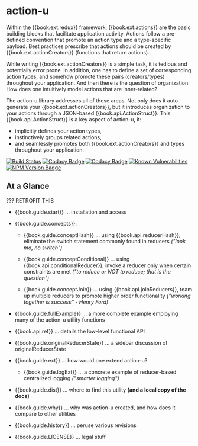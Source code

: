 # action-u

Within the {{book.ext.redux}} framework, {{book.ext.actions}} are the
basic building blocks that facilitate application activity.  Actions
follow a pre-defined convention that promote an action type and a
type-specific payload.  Best practices prescribe that actions should
be created by {{book.ext.actionCreators}} (functions that return
actions).

While writing {{book.ext.actionCreators}} is a simple task, it is tedious and
potentially error prone.  In addition, one has to define a set of
corresponding action types, and somehow promote these pairs
(creators/types) throughout your application.  And then there is the
question of organization: How does one intuitively model actions that
are inner-related?

The action-u library addresses all of these areas.  Not only does it
auto generate your {{book.ext.actionCreators}}, but it introduces organization to
your actions through a JSON-based {{book.api.ActionStruct}}.  This {{book.api.ActionStruct}} is
a key aspect of action-u, it:
- implicitly defines your action types, 
- instinctively groups related actions,
- and seamlessly promotes both {{book.ext.actionCreators}} and types throughout
  your application.


<!-- ??? "MONEY QUOTE" (WITHOUT motivations/features)

The action-u library provides a utility that auto generates your redux
{{book.ext.actionCreators}}, and introduces organization to your actions through
a JSON-based {{book.api.ActionStruct}}.  This structure instinctively groups
related actions, implicitly defines your action types, and seamlessly
promotes both {{book.ext.actionCreators}} and types throughout your application.
This automates a tedious process, and promotes an overall organization
to your actions.

## ?? discuss various ways to promote actions (modules - one or more)

-->

<!--- Badges for CI Builds ---> 
[![Build Status](https://travis-ci.org/KevinAst/action-u.svg?branch=master)](https://travis-ci.org/KevinAst/action-u)
[![Codacy Badge](https://api.codacy.com/project/badge/Grade/ab82e305bb24440281337ca3a1a732c0)](https://www.codacy.com/app/KevinAst/action-u?utm_source=github.com&amp;utm_medium=referral&amp;utm_content=KevinAst/action-u&amp;utm_campaign=Badge_Grade)
[![Codacy Badge](https://api.codacy.com/project/badge/Coverage/ab82e305bb24440281337ca3a1a732c0)](https://www.codacy.com/app/KevinAst/action-u?utm_source=github.com&amp;utm_medium=referral&amp;utm_content=KevinAst/action-u&amp;utm_campaign=Badge_Coverage)
[![Known Vulnerabilities](https://snyk.io/test/github/kevinast/action-u/badge.svg)](https://snyk.io/test/github/kevinast/action-u)
[![NPM Version Badge](https://img.shields.io/npm/v/action-u.svg)](https://www.npmjs.com/package/action-u)

## At a Glance

??? RETROFIT THIS

- {{book.guide.start}} ... installation and access

- {{book.guide.concepts}}:

  - {{book.guide.conceptHash}} ... using {{book.api.reducerHash}}, eliminate
    the switch statement commonly found in reducers *("look ma, no
    switch")*

  - {{book.guide.conceptConditional}} ... using
    {{book.api.conditionalReducer}}, invoke a reducer only when
    certain constraints are met *("to reduce or NOT to reduce; that is
    the question")*

  - {{book.guide.conceptJoin}} ... using {{book.api.joinReducers}}, team up
    multiple reducers to promote higher order functionality *("working
    together is success" - Henry Ford)*

- {{book.guide.fullExample}} ... a more complete example employing many
  of the action-u utility functions

- {{book.api.ref}} ... details the low-level functional API

- {{book.guide.originalReducerState}} ... a sidebar discussion of
  originalReducerState

- {{book.guide.ext}} ... how would one extend action-u?

  - {{book.guide.logExt}} ... a concrete example of reducer-based
    centralized logging *("smarter logging")*


- {{book.guide.dist}} ... where to find this utility **(and a local
  copy of the docs)**

- {{book.guide.why}} ... why was action-u created, and how does it
  compare to other utilities

- {{book.guide.history}} ... peruse various revisions

- {{book.guide.LICENSE}} ... legal stuff

